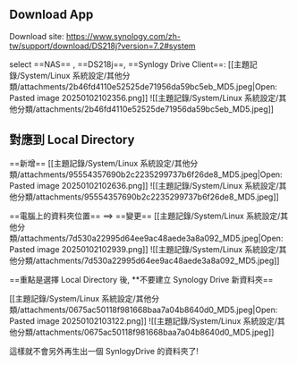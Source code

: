 ## Download App
Download site:
https://www.synology.com/zh-tw/support/download/DS218j?version=7.2#system

select ==NAS== , ==DS218j==, ==Synlogy Drive Client==:
[[主題記錄/System/Linux 系統設定/其他分類/attachments/2b46fd4110e52525de71956da59bc5eb_MD5.jpeg|Open: Pasted image 20250102102356.png]]
![[主題記錄/System/Linux 系統設定/其他分類/attachments/2b46fd4110e52525de71956da59bc5eb_MD5.jpeg]]

## 對應到 Local Directory

==新增==
[[主題記錄/System/Linux 系統設定/其他分類/attachments/95554357690b2c2235299737b6f26de8_MD5.jpeg|Open: Pasted image 20250102102636.png]]
![[主題記錄/System/Linux 系統設定/其他分類/attachments/95554357690b2c2235299737b6f26de8_MD5.jpeg]]

==電腦上的資料夾位置== ==> ==變更==
[[主題記錄/System/Linux 系統設定/其他分類/attachments/7d530a22995d64ee9ac48aede3a8a092_MD5.jpeg|Open: Pasted image 20250102102939.png]]
![[主題記錄/System/Linux 系統設定/其他分類/attachments/7d530a22995d64ee9ac48aede3a8a092_MD5.jpeg]]

==重點是選擇 Local Directory 後, **不要建立 Synology Drive 新資料夾==

[[主題記錄/System/Linux 系統設定/其他分類/attachments/0675ac50118f981668baa7a04b8640d0_MD5.jpeg|Open: Pasted image 20250102103122.png]]
![[主題記錄/System/Linux 系統設定/其他分類/attachments/0675ac50118f981668baa7a04b8640d0_MD5.jpeg]]

這樣就不會另外再生出一個 SynlogyDrive 的資料夾了!

